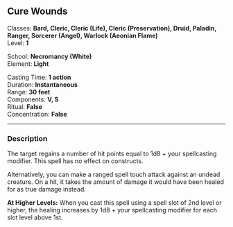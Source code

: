 ## Cure Wounds

Classes: **Bard, Cleric, Cleric (Life), Cleric (Preservation), Druid, Paladin, Ranger, Sorcerer (Angel), Warlock (Aeonian Flame)**  
Level: **1**  

School: **Necromancy (White)**  
Element: **Light**  

Casting Time: **1 action**  
Duration: **Instantaneous**  
Range: **30 feet**  
Components: **V, S**  
Ritual: **False**  
Concentration: **False**  

------

### Description

The target regains a number of hit points equal to 1d8 + your spellcasting modifier. This spell has no effect on constructs.

Alternatively, you can make a ranged spell touch attack against an undead creature. On a hit, it takes the amount of damage it would have been healed for as true damage instead.

**At Higher Levels:** When you cast this spell using a spell slot of 2nd level or higher, the healing increases by 1d8 + your spellcasting modifier for each slot level above 1st.